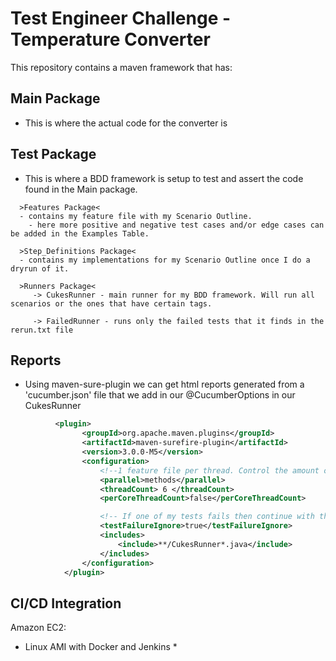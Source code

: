 # Test Engineer Challenge - Temperature Converter

This repository contains a maven framework that has:
  
## Main Package 
* This is where the actual code for the converter is

## Test Package 
* This is where a BDD framework is setup to test and assert the code found in the Main package.
```
  >Features Package<
  - contains my feature file with my Scenario Outline.
    - here more positive and negative test cases and/or edge cases can be added in the Examples Table.

  >Step_Definitions Package<
  - contains my implementations for my Scenario Outline once I do a dryrun of it.

  >Runners Package<
     -> CukesRunner - main runner for my BDD framework. Will run all scenarios or the ones that have certain tags. 
        
     -> FailedRunner - runs only the failed tests that it finds in the rerun.txt file
```
## Reports
* Using maven-sure-plugin we can get html reports generated from a 'cucumber.json' file that we add in our @CucumberOptions in our CukesRunner
```xml
          <plugin>
                <groupId>org.apache.maven.plugins</groupId>
                <artifactId>maven-surefire-plugin</artifactId>
                <version>3.0.0-M5</version>
                <configuration>
                    <!--1 feature file per thread. Control the amount of max threads here-->
                    <parallel>methods</parallel>
                    <threadCount> 6 </threadCount>
                    <perCoreThreadCount>false</perCoreThreadCount>

                    <!-- If one of my tests fails then continue with that execution -->
                    <testFailureIgnore>true</testFailureIgnore>
                    <includes>
                        <include>**/CukesRunner*.java</include>
                    </includes>
                </configuration>
            </plugin>
```

## CI/CD Integration
Amazon EC2:
* Linux AMI with Docker and Jenkins
  *    

